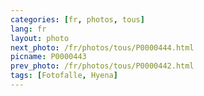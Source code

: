 ```yaml
---
categories: [fr, photos, tous]
lang: fr
layout: photo
next_photo: /fr/photos/tous/P0000444.html
picname: P0000443
prev_photo: /fr/photos/tous/P0000442.html
tags: [Fotofalle, Hyena]
---
```

